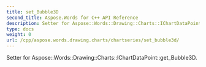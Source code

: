 ```yaml
---
title: set_Bubble3D
second_title: Aspose.Words for C++ API Reference
description: Setter for Aspose::Words::Drawing::Charts::IChartDataPoint::get_Bubble3D. 
type: docs
weight: 0
url: /cpp/aspose.words.drawing.charts/chartseries/set_bubble3d/
---
```


Setter for Aspose::Words::Drawing::Charts::IChartDataPoint::get_Bubble3D. 

